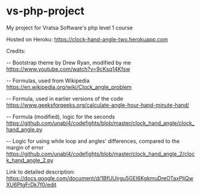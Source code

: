 # vs-php-project

My project for Vratsa Software's php level 1 course

Hosted on Heroku:
https://clock-hand-angle-two.herokuapp.com

Credits:

-- Bootstrap theme by Drew Ryan, modified by me
https://www.youtube.com/watch?v=9cKsq14Kfsw

-- Formulas, used from Wikipedia
https://en.wikipedia.org/wiki/Clock_angle_problem

-- Formula, used in earlier versions of the code
https://www.geeksforgeeks.org/calculate-angle-hour-hand-minute-hand/

-- Formula (modified), logic for the seconds
https://github.com/unabl4/codefights/blob/master/clock_hand_angle/clock_hand_angle.py

-- Logic for using while loop and angles' differences, compared to the margin of error
https://github.com/unabl4/codefights/blob/master/clock_hand_angle_2/clock_hand_angle_2.py

Link to detailed description:
https://docs.google.com/document/d/1BfUUirgu5GEl6KgkmuDreOTaxPljQwXU6PtgFrDk7f0/edit
